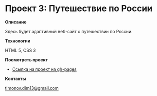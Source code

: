 # Проект 3: Путешествие по России


**Описание**

Здесь будет адаптивный веб-сайт о путешествии по России.

**Технологии**

HTML 5, CSS 3

**Посмотреть проект**

* [Ссылка на проект на gh-pages](https://creator-of-masterpieces.github.io/russian-travel/)

**Контакты**

timonov.dim13@gmail.com
